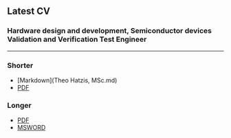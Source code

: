 ## Latest CV 

### Hardware design and development, Semiconductor devices Validation and Verification Test Engineer
----------------------------------------

### Shorter
* [Markdown](Theo Hatzis, MSc.md)
* [PDF](docs\3a.pdf)

### Longer  
* [PDF](docs\2a.pdf)  
* [MSWORD](docs/2a.docx)

